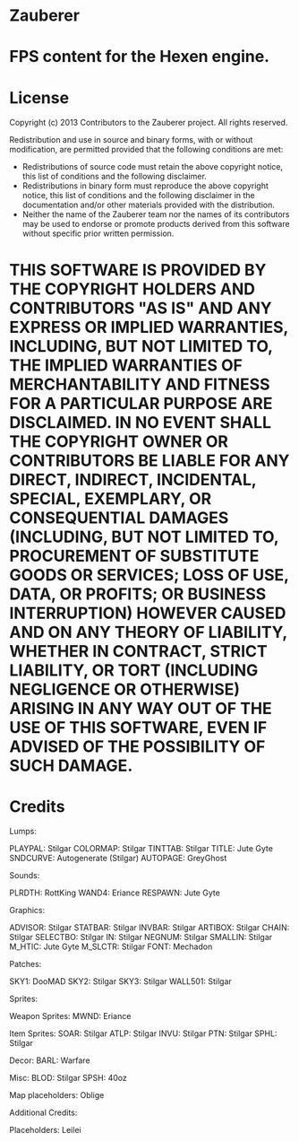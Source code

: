 Zauberer
========
FPS content for the Hexen engine.
========
License
========
Copyright (c) 2013
Contributors to the Zauberer project.  All rights reserved.

Redistribution and use in source and binary forms, with or without
modification, are permitted provided that the following conditions are
met:

  * Redistributions of source code must retain the above copyright 
    notice, this list of conditions and the following disclaimer.
  * Redistributions in binary form must reproduce the above copyright 
    notice, this list of conditions and the following disclaimer in the
    documentation and/or other materials provided with the distribution.
  * Neither the name of the Zauberer team nor the names of its 
    contributors may be used to endorse or promote products derived from
    this software without specific prior written permission.

THIS SOFTWARE IS PROVIDED BY THE COPYRIGHT HOLDERS AND CONTRIBUTORS "AS
IS" AND ANY EXPRESS OR IMPLIED WARRANTIES, INCLUDING, BUT NOT LIMITED
TO, THE IMPLIED WARRANTIES OF MERCHANTABILITY AND FITNESS FOR A
PARTICULAR PURPOSE ARE DISCLAIMED. IN NO EVENT SHALL THE COPYRIGHT OWNER
OR CONTRIBUTORS BE LIABLE FOR ANY DIRECT, INDIRECT, INCIDENTAL, SPECIAL,
EXEMPLARY, OR CONSEQUENTIAL DAMAGES (INCLUDING, BUT NOT LIMITED TO,
PROCUREMENT OF SUBSTITUTE GOODS OR SERVICES; LOSS OF USE, DATA, OR
PROFITS; OR BUSINESS INTERRUPTION) HOWEVER CAUSED AND ON ANY THEORY OF
LIABILITY, WHETHER IN CONTRACT, STRICT LIABILITY, OR TORT (INCLUDING
NEGLIGENCE OR OTHERWISE) ARISING IN ANY WAY OUT OF THE USE OF THIS
SOFTWARE, EVEN IF ADVISED OF THE POSSIBILITY OF SUCH DAMAGE.
========
Credits
========
Lumps:

PLAYPAL: Stilgar
COLORMAP: Stilgar
TINTTAB: Stilgar
TITLE: Jute Gyte
SNDCURVE: Autogenerate (Stilgar)
AUTOPAGE: GreyGhost


Sounds:

PLRDTH: RottKing
WAND4: Eriance
RESPAWN: Jute Gyte


Graphics:

ADVISOR: Stilgar
STATBAR: Stilgar
INVBAR: Stilgar
ARTIBOX: Stilgar
CHAIN: Stilgar
SELECTBO: Stilgar
IN: Stilgar
NEGNUM: Stilgar
SMALLIN: Stilgar
M_HTIC: Jute Gyte
M_SLCTR: Stilgar
FONT: Mechadon


Patches:

SKY1: DooMAD
SKY2: Stilgar
SKY3: Stilgar
WALL501: Stilgar


Sprites:

Weapon Sprites:
MWND: Eriance

Item Sprites:
SOAR: Stilgar
ATLP: Stilgar
INVU: Stilgar
PTN: Stilgar
SPHL: Stilgar

Decor:
BARL: Warfare

Misc:
BLOD: Stilgar
SPSH: 40oz


Map placeholders: Oblige


Additional Credits:

Placeholders: Leilei
